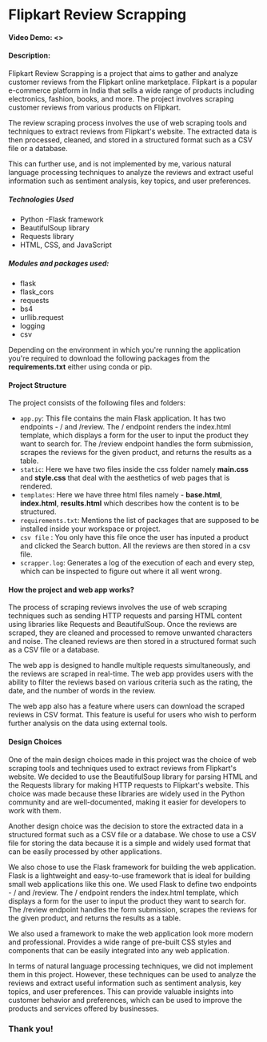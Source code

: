 # Flipkart Review Scrapping
#### Video Demo:  <>
#### Description:
Flipkart Review Scrapping is a project that aims to gather and analyze customer reviews from the Flipkart online marketplace. Flipkart is a popular e-commerce platform in India that sells a wide range of products including electronics, fashion, books, and more. The project involves scraping customer reviews from various products on Flipkart.

The review scraping process involves the use of web scraping tools and techniques to extract reviews from Flipkart's website. The extracted data is then processed, cleaned, and stored in a structured format such as a CSV file or a database.

This can further use, and is not implemented by me, various natural language processing techniques to analyze the reviews and extract useful information such as sentiment analysis, key topics, and user preferences.

##### Technologies Used
- Python
-Flask framework
- BeautifulSoup library
- Requests library
- HTML, CSS, and JavaScript


##### Modules and packages used:

- flask
- flask_cors
- requests
- bs4
- urllib.request
- logging
- csv

Depending on the environment in which you're running the application you're required to download the following packages from the **requirements.txt** either using conda or pip.

#### Project Structure
The project consists of the following files and folders:
- `app.py`: This file contains the main Flask application. It has two endpoints - / and /review. The / endpoint renders the index.html template, which displays a form for the user to input the product they want to search for. The /review endpoint handles the form submission, scrapes the reviews for the given product, and returns the results as a table.
- `static`: Here we have two files inside the css folder namely **main.css** and **style.css** that deal with the aesthetics of web pages that is rendered.
- `templates`: Here we have three html files namely - **base.html**, **index.html**, **results.html** which describes how the content is to be structured.
- `requirements.txt`: Mentions the list of packages that are supposed to be installed inside your workspace or project.
- `csv file` : You only have this file once the user has inputed a product and clicked the Search button. All the reviews are then stored in a csv file.
- `scrapper.log`: Generates a log of the execution of each and every step, which can be inspected to figure out where it all went wrong.

#### How the project and web app works?
The process of scraping reviews involves the use of web scraping techniques such as sending HTTP requests and parsing HTML content using libraries like Requests and BeautifulSoup. Once the reviews are scraped, they are cleaned and processed to remove unwanted characters and noise. The cleaned reviews are then stored in a structured format such as a CSV file or a database.

The web app is designed to handle multiple requests simultaneously, and the reviews are scraped in real-time. The web app provides users with the ability to filter the reviews based on various criteria such as the rating, the date, and the number of words in the review.

The web app also has a feature where users can download the scraped reviews in CSV format. This feature is useful for users who wish to perform further analysis on the data using external tools.

#### Design Choices
One of the main design choices made in this project was the choice of web scraping tools and techniques used to extract reviews from Flipkart's website. We decided to use the BeautifulSoup library for parsing HTML and the Requests library for making HTTP requests to Flipkart's website. This choice was made because these libraries are widely used in the Python community and are well-documented, making it easier for developers to work with them.

Another design choice was the decision to store the extracted data in a structured format such as a CSV file or a database. We chose to use a CSV file for storing the data because it is a simple and widely used format that can be easily processed by other applications.

We also chose to use the Flask framework for building the web application. Flask is a lightweight and easy-to-use framework that is ideal for building small web applications like this one. We used Flask to define two endpoints - / and /review. The / endpoint renders the index.html template, which displays a form for the user to input the product they want to search for. The /review endpoint handles the form submission, scrapes the reviews for the given product, and returns the results as a table.

We also used a framework to make the web application look more modern and professional. Provides a wide range of pre-built CSS styles and components that can be easily integrated into any web application.

In terms of natural language processing techniques, we did not implement them in this project. However, these techniques can be used to analyze the reviews and extract useful information such as sentiment analysis, key topics, and user preferences. This can provide valuable insights into customer behavior and preferences, which can be used to improve the products and services offered by businesses.

### Thank you!
